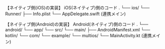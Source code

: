 【ネイティブ側(iOS)の実装】
iOS(ネイティブ)側のコード
.
└── ios/
    └── Runner/
        ├── Info.plist
        └── AppDelegate.swift (連携メイン)

【ネイティブ側(Android)の実装】
Android(ネイティブ)側のコード
.
└── android/
    └── app/
        └── src/
            └── main/
                ├── AndroidManifest.xml
                └── kotlin/
                    └── com/
                        └── example/
                            └── multios/
                                └── MainActivity.kt (連携メイン)